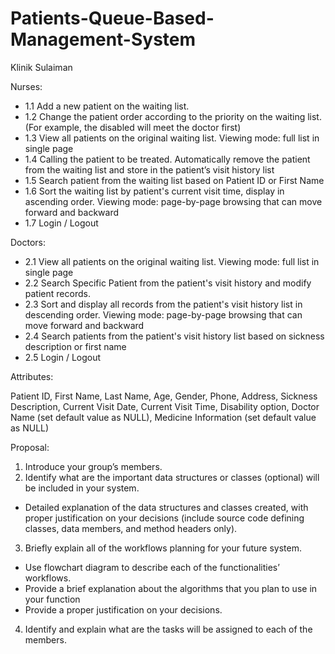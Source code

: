 # Patients-Queue-Based-Management-System

Klinik Sulaiman

Nurses:
  - 1.1 Add a new patient on the waiting list.
  - 1.2 Change the patient order according to the priority on the waiting list. (For example, the disabled will meet the doctor first)
  - 1.3 View all patients on the original waiting list. Viewing mode: full list in single page
  - 1.4 Calling the patient to be treated. Automatically remove the patient from the waiting list and store in the patient’s visit history list
  - 1.5 Search patient from the waiting list based on Patient ID or First Name
  - 1.6 Sort the waiting list by patient's current visit time, display in ascending order. Viewing mode: page-by-page browsing that can move forward and backward
  - 1.7 Login / Logout

Doctors:
  - 2.1 View all patients on the original waiting list. Viewing mode: full list in single page
  - 2.2 Search Specific Patient from the patient's visit history and modify patient records.
  - 2.3 Sort and display all records from the patient's visit history list in descending order. Viewing mode: page-by-page browsing that can move forward and backward
  - 2.4 Search patients from the patient's visit history list based on sickness description or first name
  - 2.5 Login / Logout

Attributes:

Patient ID, First Name, Last Name, Age, Gender, Phone, Address, Sickness Description, Current Visit Date, Current Visit Time, Disability option, Doctor Name (set default value as NULL), Medicine Information (set default value as NULL)

Proposal:

  1. Introduce your group’s members.
  2. Identify what are the important data structures or classes (optional) will be included in your system.
  - Detailed explanation of the data structures and classes created, with proper justification on your decisions (include source code defining classes, data members, and method headers only).
  3. Briefly explain all of the workflows planning for your future system.
  - Use flowchart diagram to describe each of the functionalities’ workflows.
  - Provide a brief explanation about the algorithms that you plan to use in your function
  - Provide a proper justification on your decisions.
  4. Identify and explain what are the tasks will be assigned to each of the members.
